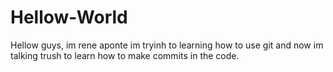 # Hellow-World

Hellow guys, im rene aponte im tryinh to learning how to use git and now im talking trush to learn how to make commits in the code.
